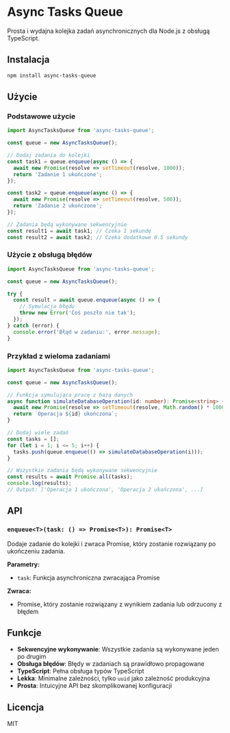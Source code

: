 # Async Tasks Queue

Prosta i wydajna kolejka zadań asynchronicznych dla Node.js z obsługą TypeScript.

## Instalacja

```bash
npm install async-tasks-queue
```

## Użycie

### Podstawowe użycie

```typescript
import AsyncTasksQueue from 'async-tasks-queue';

const queue = new AsyncTasksQueue();

// Dodaj zadania do kolejki
const task1 = queue.enqueue(async () => {
  await new Promise(resolve => setTimeout(resolve, 1000));
  return 'Zadanie 1 ukończone';
});

const task2 = queue.enqueue(async () => {
  await new Promise(resolve => setTimeout(resolve, 500));
  return 'Zadanie 2 ukończone';
});

// Zadania będą wykonywane sekwencyjnie
const result1 = await task1; // Czeka 1 sekundę
const result2 = await task2; // Czeka dodatkowe 0.5 sekundy
```

### Użycie z obsługą błędów

```typescript
import AsyncTasksQueue from 'async-tasks-queue';

const queue = new AsyncTasksQueue();

try {
  const result = await queue.enqueue(async () => {
    // Symulacja błędu
    throw new Error('Coś poszło nie tak');
  });
} catch (error) {
  console.error('Błąd w zadaniu:', error.message);
}
```

### Przykład z wieloma zadaniami

```typescript
import AsyncTasksQueue from 'async-tasks-queue';

const queue = new AsyncTasksQueue();

// Funkcja symulująca pracę z bazą danych
async function simulateDatabaseOperation(id: number): Promise<string> {
  await new Promise(resolve => setTimeout(resolve, Math.random() * 1000));
  return `Operacja ${id} ukończona`;
}

// Dodaj wiele zadań
const tasks = [];
for (let i = 1; i <= 5; i++) {
  tasks.push(queue.enqueue(() => simulateDatabaseOperation(i)));
}

// Wszystkie zadania będą wykonywane sekwencyjnie
const results = await Promise.all(tasks);
console.log(results);
// Output: ['Operacja 1 ukończona', 'Operacja 2 ukończona', ...]
```

## API

### `enqueue<T>(task: () => Promise<T>): Promise<T>`

Dodaje zadanie do kolejki i zwraca Promise, który zostanie rozwiązany po ukończeniu zadania.

**Parametry:**
- `task`: Funkcja asynchroniczna zwracająca Promise

**Zwraca:**
- Promise, który zostanie rozwiązany z wynikiem zadania lub odrzucony z błędem

## Funkcje

- **Sekwencyjne wykonywanie**: Wszystkie zadania są wykonywane jeden po drugim
- **Obsługa błędów**: Błędy w zadaniach są prawidłowo propagowane
- **TypeScript**: Pełna obsługa typów TypeScript
- **Lekka**: Minimalne zależności, tylko `uuid` jako zależność produkcyjna
- **Prosta**: Intuicyjne API bez skomplikowanej konfiguracji

## Licencja

MIT 